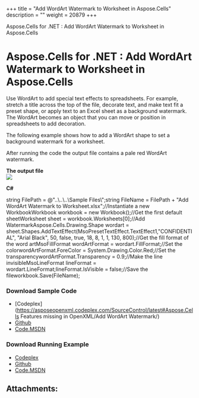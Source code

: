 +++
title = "Add WordArt Watermark to Worksheet in Aspose.Cells" 
description = "" 
weight = 20879 
+++

Aspose.Cells for .NET : Add WordArt Watermark to Worksheet in Aspose.Cells  

# Aspose.Cells for .NET : Add WordArt Watermark to Worksheet in Aspose.Cells


Use WordArt to add special text effects to spreadsheets. For example, stretch a title across the top of the file, decorate text, and make text fit a preset shape, or apply text to an Excel sheet as a background watermark. The WordArt becomes an object that you can move or position in spreadsheets to add decoration.

  

The following example shows how to add a WordArt shape to set a background watermark for a worksheet.

After running the code the output file contains a pale red WordArt watermark.

**The output file**  
![](download/thumbnails/5020417/490069126)

**C#**

string FilePath = @"..\\..\\..\\Sample Files\\";string FileName = FilePath + "Add WordArt Watermark to Worksheet.xlsx";//Instantiate a new WorkbookWorkbook workbook = new Workbook();//Get the first default sheetWorksheet sheet = workbook.Worksheets\[0\];//Add WatermarkAspose.Cells.Drawing.Shape wordart = sheet.Shapes.AddTextEffect(MsoPresetTextEffect.TextEffect1,"CONFIDENTIAL", "Arial Black", 50, false, true, 18, 8, 1, 1, 130, 800);//Get the fill format of the word artMsoFillFormat wordArtFormat = wordart.FillFormat;//Set the colorwordArtFormat.ForeColor = System.Drawing.Color.Red;//Set the transparencywordArtFormat.Transparency = 0.9;//Make the line invisibleMsoLineFormat lineFormat = wordart.LineFormat;lineFormat.IsVisible = false;//Save the fileworkbook.Save(FileName);

### Download Sample Code

*   [Codeplex](https://asposeopenxml.codeplex.com/SourceControl/latest#Aspose.Cells Features missing in OpenXML/Add WordArt Watermark/)
*   [Github](https://github.com/aspose-cells/Aspose.Cells-for-.NET/tree/master/Plugins/Aspose.Cells%20Vs%20OpenXML%20Spreadsheets/OpenXML%20Missing%20Features/Add%20WordArt%20Watermark)
*   [Code.MSDN](https://code.msdn.microsoft.com/AsposeCells-Features-8fba7c3c/view/SourceCode#content)

### Download Running Example

*   [Codeplex](https://asposecellsopenxml.codeplex.com/releases/view/619160)
*   [Github](https://github.com/aspose-cells/Aspose.Cells-for-.NET/releases/tag/MissingFeaturesOpenXMLExcelv1.1)
*   [Code.MSDN](https://code.msdn.microsoft.com/AsposeCells-Features-8fba7c3c)

## Attachments:


